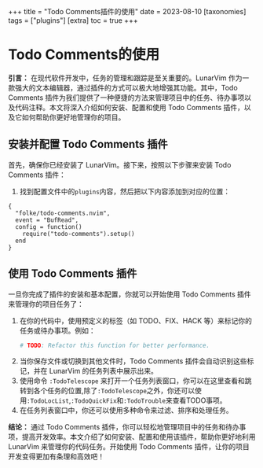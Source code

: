 +++
title = "Todo Comments插件的使用"
date = 2023-08-10
[taxonomies]
tags = ["plugins"]
[extra]
toc = true
+++

# Todo Comments的使用

**引言：**
在现代软件开发中，任务的管理和跟踪是至关重要的。LunarVim 作为一款强大的文本编辑器，通过插件的方式可以极大地增强其功能。其中，Todo Comments 插件为我们提供了一种便捷的方法来管理项目中的任务、待办事项以及代码注释。本文将深入介绍如何安装、配置和使用 Todo Comments 插件，以及它如何帮助你更好地管理你的项目。

## 安装并配置 Todo Comments 插件

首先，确保你已经安装了 LunarVim。接下来，按照以下步骤来安装 Todo Comments 插件：

1. 找到配置文件中的`plugins`内容，然后把以下内容添加到对应的位置：

```
{
  "folke/todo-comments.nvim",
  event = "BufRead",
  config = function()
    require("todo-comments").setup()
  end
}
```

## 使用 Todo Comments 插件

一旦你完成了插件的安装和基本配置，你就可以开始使用 Todo Comments 插件来管理你的项目任务了：

1. 在你的代码中，使用预定义的标签（如 TODO、FIX、HACK 等）来标记你的任务或待办事项。例如：
   ```python
   # TODO: Refactor this function for better performance.
   ```
2. 当你保存文件或切换到其他文件时，Todo Comments 插件会自动识别这些标记，并在 LunarVim 的任务列表中展示出来。
3. 使用命令 `:TodoTelescope` 来打开一个任务列表窗口，你可以在这里查看和跳转到各个任务的位置,除了`:TodoTelescope`之外，你还可以使用`:TodoLocList`,`:TodoQuickFix`和`:TodoTrouble`来查看TODO事项。
4. 在任务列表窗口中，你还可以使用多种命令来过滤、排序和处理任务。

**结论：**
通过 Todo Comments 插件，你可以轻松地管理项目中的任务和待办事项，提高开发效率。本文介绍了如何安装、配置和使用该插件，帮助你更好地利用 LunarVim 来管理你的代码任务。开始使用 Todo Comments 插件，让你的项目开发变得更加有条理和高效吧！
